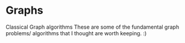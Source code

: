 # Graphs
Classical Graph algorithms 
These are some of the fundamental graph problems/ algorithms that I 
thought are worth keeping. :)
